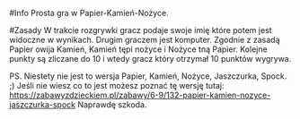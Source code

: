 #Info
Prosta gra w Papier-Kamień-Nożyce. 

#Zasady
W trakcie rozgrywki gracz podaje swoje imię które potem jest widoczne w wynikach. Drugim graczem jest komputer.  Zgodnie z zasadą Papier owija Kamień, Kamień tępi nożyce i Nożyce tną Papier. Kolejne punkty są zliczane do 10 i wtedy gracz który otrzymał 10 punktów wygrywa. 

PS. Niestety nie jest to wersja Papier, Kamień, Nożyce, Jaszczurka, Spock. ;) Jeśli nie wiesz co to jest możesz poznać tę wersję tutaj: https://zabawyzdzieckiem.pl/zabawy/6-9/132-papier-kamien-nozyce-jaszczurka-spock Naprawdę szkoda. 
